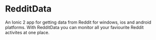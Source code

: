 # RedditData
An Ionic 2 app for getting data from Reddit for windows, ios and android platforms.
With RedditData you can monitor all your faviourite Reddit activites at one place.
